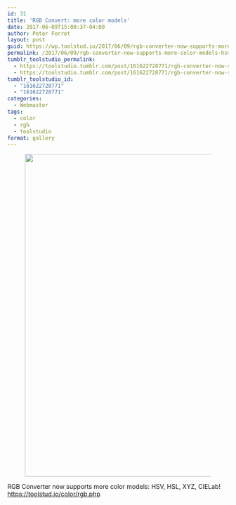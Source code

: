 ```yaml
---
id: 31
title: 'RGB Convert: more color models'
date: 2017-06-09T15:00:37-04:00
author: Peter Forret
layout: post
guid: https://wp.toolstud.io/2017/06/09/rgb-converter-now-supports-more-color-models-hsv/
permalink: /2017/06/09/rgb-converter-now-supports-more-color-models-hsv/
tumblr_toolstudio_permalink:
  - https://toolstudio.tumblr.com/post/161622728771/rgb-converter-now-supports-more-color-models-hsv
  - https://toolstudio.tumblr.com/post/161622728771/rgb-converter-now-supports-more-color-models-hsv
tumblr_toolstudio_id:
  - "161622728771"
  - "161622728771"
categories:
  - Webmaster
tags:
  - color
  - rgb
  - toolstudio
format: gallery
---
```

<div id='gallery-4' class='gallery galleryid-31 gallery-columns-1 gallery-size-large'>
  <figure class='gallery-item'> 
  
  <div class='gallery-icon portrait'>
    <a href='https://blog.toolstud.io/2017/06/09/rgb-converter-now-supports-more-color-models-hsv/attachment/32/'><img width="688" height="735" src="https://blog.toolstud.io/wp-content/uploads/2017/06/tumblr_or9nv6ipUZ1un8l7mo1_1280.png" class="attachment-large size-large" alt="" loading="lazy" srcset="https://blog.toolstud.io/wp-content/uploads/2017/06/tumblr_or9nv6ipUZ1un8l7mo1_1280.png 770w, https://blog.toolstud.io/wp-content/uploads/2017/06/tumblr_or9nv6ipUZ1un8l7mo1_1280-281x300.png 281w, https://blog.toolstud.io/wp-content/uploads/2017/06/tumblr_or9nv6ipUZ1un8l7mo1_1280-768x821.png 768w" sizes="(max-width: 688px) 100vw, 688px" /></a>
  </div></figure>
</div>

RGB Converter now supports more color models: HSV, HSL, XYZ, CIELab!  
<https://toolstud.io/color/rgb.php>